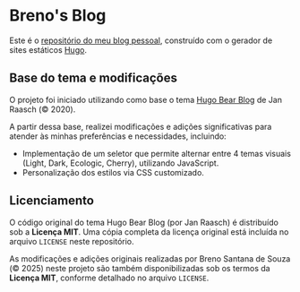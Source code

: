 # Breno's Blog

Este é o [repositório do meu blog pessoal]([https://gohugo.io/](https://github.com/coaxito/coaxito)), construído com o gerador de sites estáticos [Hugo](https://gohugo.io/).

## Base do tema e modificações

O projeto foi iniciado utilizando como base o tema [Hugo Bear Blog](https://github.com/janraasch/hugo-bearblog/) de Jan Raasch (© 2020).

A partir dessa base, realizei modificações e adições significativas para atender às minhas preferências e necessidades, incluindo:

* Implementação de um seletor que permite alternar entre 4 temas visuais (Light, Dark, Ecologic, Cherry), utilizando JavaScript.
* Personalização dos estilos via CSS customizado.

## Licenciamento

O código original do tema Hugo Bear Blog (por Jan Raasch) é distribuído sob a **Licença MIT**. Uma cópia completa da licença original está incluída no arquivo `LICENSE` neste repositório.

As modificações e adições originais realizadas por Breno Santana de Souza (© 2025) neste projeto são também disponibilizadas sob os termos da **Licença MIT**, conforme detalhado no arquivo `LICENSE`.
